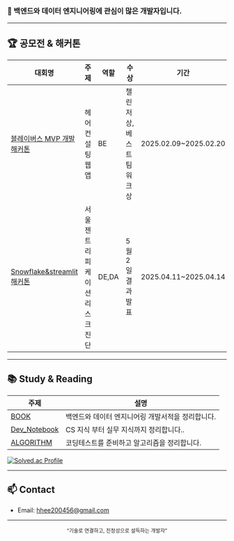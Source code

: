 <h3>👋 백엔드와 데이터 엔지니어링에 관심이 많은 개발자입니다.</h3>

---

## 🏆 공모전 & 해커톤 

| 대회명 | 주제 | 역할 | 수상 | 기간 |
|--------|------|------|------|------|
| [블레이버스 MVP 개발 해커톤](https://github.com/Harmari/BE) | 헤어 컨설팅 웹앱 | BE | 챌린저상, 베스트팀워크상 | 2025.02.09~2025.02.20 |
| [Snowflake&streamlit 해커톤](https://github.com/hhee4455/Snowflake_hackathon) | 서울 젠트리피케이션 리스크 진단 | DE,DA | 5월 2일 결과 발표 | 2025.04.11~2025.04.14 |

---

## 📚 Study & Reading

| 주제 | 설명 |
|--------|------|
| [BOOK](https://github.com/hhee4455/MyLibrary) | 백엔드와 데이터 엔지니어링 개발서적을 정리합니다. |
| [Dev_Notebook](https://github.com/hhee4455/Dev_Notebook) | CS 지식 부터 실무 지식까지 정리합니다.. |
| [ALGORITHM](https://github.com/hhee4455/Algorithm-Study) | 코딩테스트를 준비하고 알고리즘을 정리합니다. |

[![Solved.ac Profile](http://mazassumnida.wtf/api/v2/generate_badge?boj=hhee2004)](https://solved.ac/hhee2004/)

---

## 📫 Contact

- Email: hhee200456@gmail.com

---

<div align="center">
  <sub>“기술로 연결하고, 진정성으로 설득하는 개발자”</sub>
</div>
